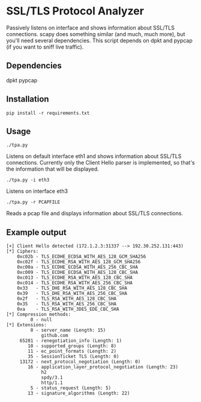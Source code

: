 # SSL/TLS Protocol Analyzer
Passively listens on interface and shows information about SSL/TLS connections.
scapy does something similar (and much, much more), but you'll need several dependencies. This script depends on dpkt and pypcap (if you want to sniff live traffic).

Dependencies
------------
dpkt
pypcap

Installation
------------
```pip install -r requirements.txt```

Usage
----
```
./tpa.py
```
Listens on default interface eth1 and shows information about SSL/TLS connections. Currently only the Client Hello parser is implemented, so that's the information that will be displayed.

```
./tpa.py -i eth3
```

Listens on interface eth3

```
./tpa.py -r PCAPFILE
```
Reads a pcap file and displays information about SSL/TLS connections.


Example output
--------------
```
[+] Client Hello detected (172.1.2.3:31337 --> 192.30.252.131:443)
[*] Ciphers:
    0xc02b - TLS_ECDHE_ECDSA_WITH_AES_128_GCM_SHA256
    0xc02f - TLS_ECDHE_RSA_WITH_AES_128_GCM_SHA256
    0xc00a - TLS_ECDHE_ECDSA_WITH_AES_256_CBC_SHA
    0xc009 - TLS_ECDHE_ECDSA_WITH_AES_128_CBC_SHA
    0xc013 - TLS_ECDHE_RSA_WITH_AES_128_CBC_SHA
    0xc014 - TLS_ECDHE_RSA_WITH_AES_256_CBC_SHA
    0x33   - TLS_DHE_RSA_WITH_AES_128_CBC_SHA
    0x39   - TLS_DHE_RSA_WITH_AES_256_CBC_SHA
    0x2f   - TLS_RSA_WITH_AES_128_CBC_SHA
    0x35   - TLS_RSA_WITH_AES_256_CBC_SHA
    0xa    - TLS_RSA_WITH_3DES_EDE_CBC_SHA
[*] Compression methods:
         0 - null
[*] Extensions:
         0 - server_name (Length: 15)
             github.com
     65281 - renegotiation_info (Length: 1)
        10 - supported_groups (Length: 8)
        11 - ec_point_formats (Length: 2)
        35 - SessionTicket TLS (Length: 0)
     13172 - next_protocol_negotiation (Length: 0)
        16 - application_layer_protocol_negotiation (Length: 23)
             h2
             spdy/3.1
             http/1.1
         5 - status_request (Length: 5)
        13 - signature_algorithms (Length: 22)

```

